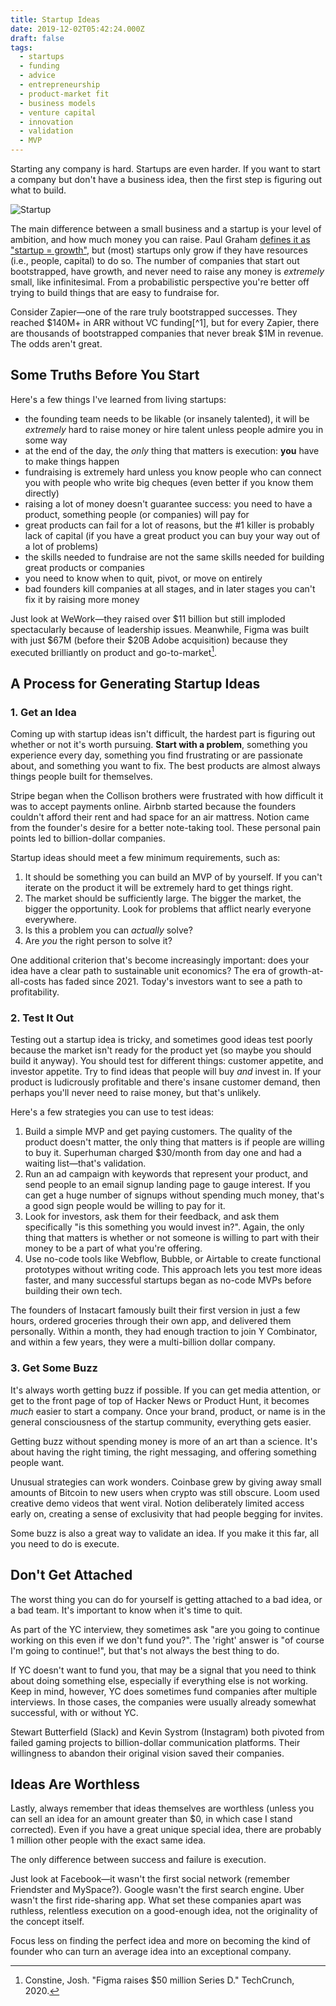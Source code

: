 ```yaml
---
title: Startup Ideas
date: 2019-12-02T05:42:24.000Z
draft: false
tags:
  - startups
  - funding
  - advice
  - entrepreneurship
  - product-market fit
  - business models
  - venture capital
  - innovation
  - validation
  - MVP
---
```


Starting any company is hard. Startups are even harder. If you want to start a company but don't have a business idea, then the first step is figuring out what to build.

![Startup](cover.jpg "Is this...a startup idea?")

The main difference between a small business and a startup is your level of ambition, and how much money you can raise. Paul Graham [defines it as "startup = growth"](http://www.paulgraham.com/growth.html), but (most) startups only grow if they have resources (i.e., people, capital) to do so. The number of companies that start out bootstrapped, have growth, and never need to raise any money is _extremely_ small, like infinitesimal. From a probabilistic perspective you're better off trying to build things that are easy to fundraise for.

Consider Zapier—one of the rare truly bootstrapped successes. They reached $140M+ in ARR without VC funding[^1], but for every Zapier, there are thousands of bootstrapped companies that never break $1M in revenue. The odds aren't great.

## Some Truths Before You Start

Here's a few things I've learned from living startups:

- the founding team needs to be likable (or insanely talented), it will be _extremely_ hard to raise money or hire talent unless people admire you in some way
- at the end of the day, the _only_ thing that matters is execution: **you** have to make things happen
- fundraising is extremely hard unless you know people who can connect you with people who write big cheques (even better if you know them directly)
- raising a lot of money doesn't guarantee success: you need to have a product, something people (or companies) will pay for
- great products can fail for a lot of reasons, but the #1 killer is probably lack of capital (if you have a great product you can buy your way out of a lot of problems)
- the skills needed to fundraise are not the same skills needed for building great products or companies
- you need to know when to quit, pivot, or move on entirely
- bad founders kill companies at all stages, and in later stages you can't fix it by raising more money

Just look at WeWork—they raised over $11 billion but still imploded spectacularly because of leadership issues. Meanwhile, Figma was built with just $67M (before their $20B Adobe acquisition) because they executed brilliantly on product and go-to-market[^2].

## A Process for Generating Startup Ideas

### 1. Get an Idea

Coming up with startup ideas isn't difficult, the hardest part is figuring out whether or not it's worth pursuing. **Start with a problem**, something you experience every day, something you find frustrating or are passionate about, and something you want to fix. The best products are almost always things people built for themselves.

Stripe began when the Collison brothers were frustrated with how difficult it was to accept payments online. Airbnb started because the founders couldn't afford their rent and had space for an air mattress. Notion came from the founder's desire for a better note-taking tool. These personal pain points led to billion-dollar companies.

Startup ideas should meet a few minimum requirements, such as:

1. It should be something you can build an MVP of by yourself. If you can't iterate on the product it will be extremely hard to get things right.
2. The market should be sufficiently large. The bigger the market, the bigger the opportunity. Look for problems that afflict nearly everyone everywhere.
3. Is this a problem you can _actually_ solve?
4. Are _you_ the right person to solve it?

One additional criterion that's become increasingly important: does your idea have a clear path to sustainable unit economics? The era of growth-at-all-costs has faded since 2021. Today's investors want to see a path to profitability.

### 2. Test It Out

Testing out a startup idea is tricky, and sometimes good ideas test poorly because the market isn't ready for the product yet (so maybe you should build it anyway). You should test for different things: customer appetite, and investor appetite. Try to find ideas that people will buy _and_ invest in. If your product is ludicrously profitable and there's insane customer demand, then perhaps you'll never need to raise money, but that's unlikely.

Here's a few strategies you can use to test ideas:

1. Build a simple MVP and get paying customers. The quality of the product doesn't matter, the only thing that matters is if people are willing to buy it. Superhuman charged $30/month from day one and had a waiting list—that's validation.
2. Run an ad campaign with keywords that represent your product, and send people to an email signup landing page to gauge interest. If you can get a huge number of signups without spending much money, that's a good sign people would be willing to pay for it.
3. Look for investors, ask them for their feedback, and ask them specifically "is this something you would invest in?". Again, the only thing that matters is whether or not someone is willing to part with their money to be a part of what you're offering.
4. Use no-code tools like Webflow, Bubble, or Airtable to create functional prototypes without writing code. This approach lets you test more ideas faster, and many successful startups began as no-code MVPs before building their own tech.

The founders of Instacart famously built their first version in just a few hours, ordered groceries through their own app, and delivered them personally. Within a month, they had enough traction to join Y Combinator, and within a few years, they were a multi-billion dollar company.

### 3. Get Some Buzz

It's always worth getting buzz if possible. If you can get media attention, or get to the front page of top of Hacker News or Product Hunt, it becomes _much_ easier to start a company. Once your brand, product, or name is in the general consciousness of the startup community, everything gets easier.

Getting buzz without spending money is more of an art than a science. It's about having the right timing, the right messaging, and offering something people want.

Unusual strategies can work wonders. Coinbase grew by giving away small amounts of Bitcoin to new users when crypto was still obscure. Loom used creative demo videos that went viral. Notion deliberately limited access early on, creating a sense of exclusivity that had people begging for invites.

Some buzz is also a great way to validate an idea. If you make it this far, all you need to do is execute.

## Don't Get Attached

The worst thing you can do for yourself is getting attached to a bad idea, or a bad team. It's important to know when it's time to quit.

As part of the YC interview, they sometimes ask "are you going to continue working on this even if we don't fund you?". The 'right' answer is "of course I'm going to continue!", but that's not always the best thing to do.

If YC doesn't want to fund you, that may be a signal that you need to think about doing something else, especially if everything else is not working. Keep in mind, however, YC does sometimes fund companies after multiple interviews. In those cases, the companies were usually already somewhat successful, with or without YC.

Stewart Butterfield (Slack) and Kevin Systrom (Instagram) both pivoted from failed gaming projects to billion-dollar communication platforms. Their willingness to abandon their original vision saved their companies.

## Ideas Are Worthless

Lastly, always remember that ideas themselves are worthless (unless you can sell an idea for an amount greater than $0, in which case I stand corrected). Even if you have a great unique special idea, there are probably 1 million other people with the exact same idea.

The only difference between success and failure is execution.

Just look at Facebook—it wasn't the first social network (remember Friendster and MySpace?). Google wasn't the first search engine. Uber wasn't the first ride-sharing app. What set these companies apart was ruthless, relentless execution on a good-enough idea, not the originality of the concept itself.

Focus less on finding the perfect idea and more on becoming the kind of founder who can turn an average idea into an exceptional company.

[^2]: Constine, Josh. "Figma raises $50 million Series D." TechCrunch, 2020.
